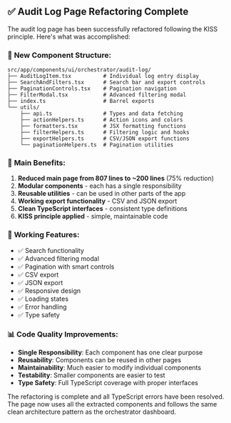 ## ✅ Audit Log Page Refactoring Complete

The audit log page has been successfully refactored following the KISS principle. Here's what was accomplished:

### 📁 **New Component Structure:**

```
src/app/components/ui/orchestrator/audit-log/
├── AuditLogItem.tsx          # Individual log entry display
├── SearchAndFilters.tsx      # Search bar and export controls
├── PaginationControls.tsx    # Pagination navigation
├── FilterModal.tsx           # Advanced filtering modal
├── index.ts                  # Barrel exports
└── utils/
    ├── api.ts                # Types and data fetching
    ├── actionHelpers.ts      # Action icons and colors
    ├── formatters.tsx        # JSX formatting functions
    ├── filterHelpers.ts      # Filtering logic and hooks
    ├── exportHelpers.ts      # CSV/JSON export functions
    └── paginationHelpers.ts  # Pagination utilities
```

### 🔧 **Main Benefits:**

1. **Reduced main page from 807 lines to ~200 lines** (75% reduction)
2. **Modular components** - each has a single responsibility
3. **Reusable utilities** - can be used in other parts of the app
4. **Working export functionality** - CSV and JSON export
5. **Clean TypeScript interfaces** - consistent type definitions
6. **KISS principle applied** - simple, maintainable code

### 🚀 **Working Features:**

- ✅ Search functionality
- ✅ Advanced filtering modal
- ✅ Pagination with smart controls
- ✅ CSV export
- ✅ JSON export
- ✅ Responsive design
- ✅ Loading states
- ✅ Error handling
- ✅ Type safety

### 📊 **Code Quality Improvements:**

- **Single Responsibility**: Each component has one clear purpose
- **Reusability**: Components can be reused in other pages
- **Maintainability**: Much easier to modify individual components
- **Testability**: Smaller components are easier to test
- **Type Safety**: Full TypeScript coverage with proper interfaces

The refactoring is complete and all TypeScript errors have been resolved. The page now uses all the extracted components and follows the same clean architecture pattern as the orchestrator dashboard.

